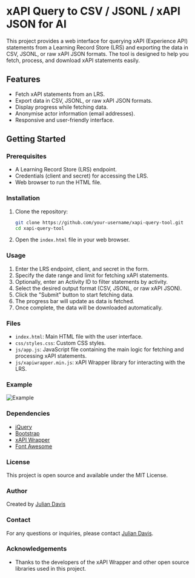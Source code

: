 
# xAPI Query to CSV / JSONL / xAPI JSON for AI

This project provides a web interface for querying xAPI (Experience API) statements from a Learning Record Store (LRS) and exporting the data in CSV, JSONL, or raw xAPI JSON formats. The tool is designed to help you fetch, process, and download xAPI statements easily.

## Features

- Fetch xAPI statements from an LRS.
- Export data in CSV, JSONL, or raw xAPI JSON formats.
- Display progress while fetching data.
- Anonymise actor information (email addresses).
- Responsive and user-friendly interface.

## Getting Started

### Prerequisites

- A Learning Record Store (LRS) endpoint.
- Credentials (client and secret) for accessing the LRS.
- Web browser to run the HTML file.

### Installation

1. Clone the repository:

   ```sh
   git clone https://github.com/your-username/xapi-query-tool.git
   cd xapi-query-tool
   ```

2. Open the `index.html` file in your web browser.

### Usage

1. Enter the LRS endpoint, client, and secret in the form.
2. Specify the date range and limit for fetching xAPI statements.
3. Optionally, enter an Activity ID to filter statements by activity.
4. Select the desired output format (CSV, JSONL, or raw xAPI JSON).
5. Click the "Submit" button to start fetching data.
6. The progress bar will update as data is fetched.
7. Once complete, the data will be downloaded automatically.

### Files

- `index.html`: Main HTML file with the user interface.
- `css/styles.css`: Custom CSS styles.
- `js/app.js`: JavaScript file containing the main logic for fetching and processing xAPI statements.
- `js/xapiwrapper.min.js`: xAPI Wrapper library for interacting with the LRS.

### Example

![Example](screenshot.png)

### Dependencies

- [jQuery](https://jquery.com/)
- [Bootstrap](https://getbootstrap.com/)
- [xAPI Wrapper](https://github.com/adlnet/xAPIWrapper)
- [Font Awesome](https://fontawesome.com/)

### License

This project is open source and available under the MIT License.

### Author

Created by [Julian Davis](https://xapi.com.au)

### Contact

For any questions or inquiries, please contact [Julian Davis](mailto:julian.davis@xapi.com.au).

### Acknowledgements

- Thanks to the developers of the xAPI Wrapper and other open source libraries used in this project.
